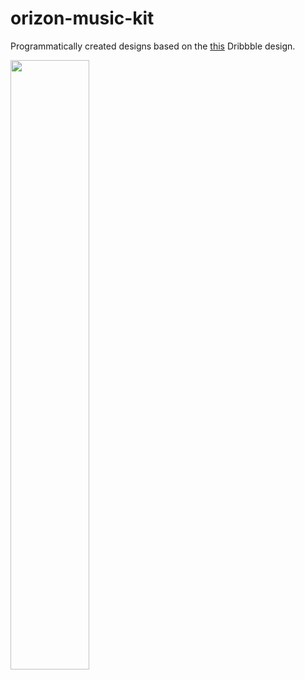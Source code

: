# orizon-music-kit
Programmatically created designs based on the [this](https://cutt.ly/hfugumM) Dribbble design.  

<img src="https://github.com/official-antique/orizon-music-kit/raw/master/status.png" align="left" width="50%">
